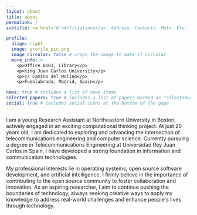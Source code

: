 ```yaml
---
layout: about
title: about
permalink: /
subtitle: <a href='#'>Affiliations</a>. Address. Contacts. Moto. Etc.

profile:
  align: right
  image: profile_pic.png
  image_circular: false # crops the image to make it circular
  more_info: >
    <p>Office B103, Library</p>
    <p>King Juan Carlos University</p>
    <p>c/ Camino del Molino</p>
    <p>Fuenlabrada, Madrid, Spain</p>

news: true # includes a list of news items
selected_papers: true # includes a list of papers marked as "selected={true}"
social: true # includes social icons at the bottom of the page
---
```


I am a young Research Assistant at Northeastern University in Boston, actively engaged in an exciting computational thinking project. At just 20 years old, I am dedicated to exploring and advancing the intersection of telecommunications engineering and computer science. Currently pursuing a degree in Telecommunications Engineering at Universidad Rey Juan Carlos in Spain, I have developed a strong foundation in information and communication technologies.

My professional interests lie in operating systems, open source software development, and artificial intelligence. I firmly believe in the importance of contributing to the open source community to foster collaboration and innovation. As an aspiring researcher, I aim to continue pushing the boundaries of technology, always seeking creative ways to apply my knowledge to address real-world challenges and enhance people's lives through technology.


